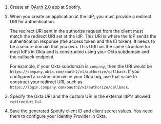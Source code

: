 1. Create an [OAuth 2.0](https://developer.spotify.com/documentation/general/guides/authorization/app-settings/) app at Spotify.

1. When you create an application at the IdP, you must provide a redirect URI for authentication.

    The redirect URI sent in the authorize request from the client must match the redirect URI set at the IdP. This URI is where the IdP sends the authentication response (the access token and the ID token). It needs to be a secure domain that you own. This URI has the same structure for most IdPs in Okta and is constructed using your Okta subdomain and the callback endpoint.

    For example, if your Okta subdomain is `company`, then the URI would be `https://company.okta.com/oauth2/v1/authorize/callback`. If you configured a custom domain in your Okta org, use that value to construct your redirect URI, such as `https://login.company.com/oauth2/v1/authorize/callback`.

1. Specify the Okta URI and the custom URI in the external IdP's allowed `redirectUri` list.

1. Save the generated Spotify client ID and client secret values. You need them to configure your Identity Provider in Okta.